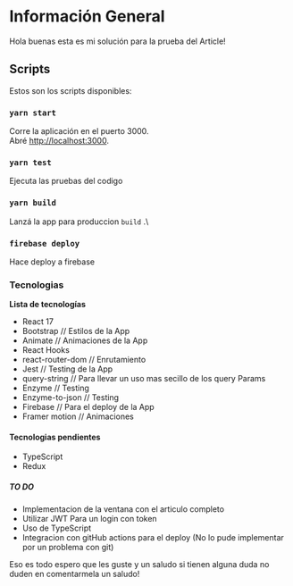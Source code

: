 # Información General

Hola buenas esta es mi solución para la prueba del Article!

## Scripts

Estos son los scripts disponibles:

### `yarn start`

Corre la aplicación en el puerto 3000.\
Abré [http://localhost:3000](http://localhost:3000).

### `yarn test`

Ejecuta las pruebas del codigo

### `yarn build`

Lanzá la app para produccion `build` .\

### `firebase deploy`

Hace deploy a firebase

### Tecnologias

**Lista de tecnologías**

- React 17
- Bootstrap // Estilos de la App
- Animate // Animaciones de la App
- React Hooks
- react-router-dom // Enrutamiento
- Jest // Testing de la App
- query-string // Para llevar un uso mas secillo de los query Params
- Enzyme // Testing
- Enzyme-to-json // Testing
- Firebase // Para el deploy de la App
- Framer motion // Animaciones

#### Tecnologias pendientes

- TypeScript
- Redux

##### TO DO

- Implementacion de la ventana con el articulo completo
- Utilizar JWT Para un login con token
- Uso de TypeScript
- Integracion con gitHub actions para el deploy (No lo pude implementar por un problema con git)

Eso es todo espero que les guste y un saludo si tienen alguna duda no duden en comentarmela un saludo!
